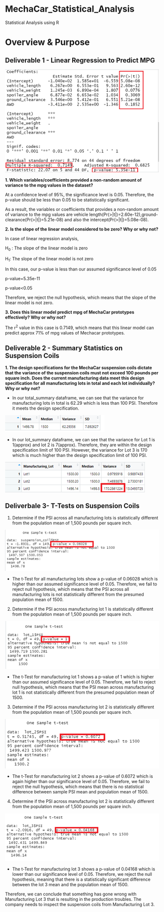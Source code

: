 # MechaCar_Statistical_Analysis
Statistical Analysis using R

# Overview & Purpose


## Deliverable 1 - Linear Regression to Predict MPG

![](images/dev1_multiple_regression_summary.png)

**1. Which variables/coefficients provided a non-random amount of variance to the mpg values in the dataset?**

At a confidence level of 95%, the significance level is 0.05. Therefore, the p-value should be less than 0.05 to be statistically significant.
  
As a result, the variables or coefficients that provides a non-random amount of variance to the mpg values are vehicle length(Pr(>|t|)=2.60e-12),ground-         clearance(Pr(>|t|)=5.21e-08) and also the intercept(Pr(>|t|)=5.08e-08).

**2. Is the slope of the linear model considered to be zero? Why or why not?**

In case of linear regression analysis,

H<sub>0</sub> : The slope of the linear model is zero 

H<sub>1</sub>: The slope of the linear model is not zero

In this case, our p-value is less than our assumed significance level of 0.05

p-value=5.35e-11

p-value<0.05

Therefore, we reject the null hypothesis, which means that the slope of the linear model is not zero.

**3. Does this linear model predict mpg of MechaCar prototypes effectively? Why or why not?**

The r<sup>2</sup> value in this case is 0.7149, which means that this linear model can predict approx 71% of mpg values of Mechacar prototypes.

## Deliverable 2 - Summary Statistics on Suspension Coils

**1. The design specifications for the MechaCar suspension coils dictate that the variance of the suspension coils must not exceed 100 pounds per square inch. Does the current manufacturing data meet this design specification for all manufacturing lots in total and each lot individually? Why or why not?**

- In our total_summary dataframe, we can see that the variance for manufacturing lots in total is 62.29 which is less than 100 PSI. Therefore it meets the design specification.

![](images/total_summary_df.png)

- In our lot_summary dataframe, we can see that the variance for Lot 1 is 1(approx) and lot 2 is 7(approx). Therefore, they are within the design specification limit of 100 PSI. However, the variance for Lot 3 is 170 which is much higher than the design specification limit of 100 PSI.

![new](images/lot_summary1_df.png)

## Deliverbale 3- T-Tests on Suspension Coils

1. Determine if the PSI across all manufacturing lots is statistically different from the population mean of 1,500 pounds per square inch.

![](images/dev3_onesamplettest_alllot.png)

- The t-Test for all manufacturing lots show a p-value of 0.06028 which is higher than our assumed significance level of 0.05. Therefore, we fail to reject null hypothesis, which means that the PSI across all manufacturing lots is not statistically different from the presumed population mean of 1500.

2. Determine if the PSI across manufacturing lot 1 is statistically different from the population mean of 1,500 pounds per square inch.

![](images/dev3_ttest_lot1.png)

- The t-Test for manufacturing lot 1 shows a p-value of 1 which is higher than our assumed significance level of 0.05. Therefore, we fail to reject null hypothesis, which means that the PSI mean across manufacturing lot 1 is not statistically different from the presumed population mean of 1500.

3. Determine if the PSI across manufacturing lot 2 is statistically different from the population mean of 1,500 pounds per square inch.

![](images/dev3_ttest_lot2.png)

- The t-Test for manufacturing lot 2 shows a p-value of 0.6072 which is again higher than our significance level of 0.05. Therefore, we fail to reject the null hypothesis, which means that there is no statistical difference between sample PSI mean and population mean of 1500.

4. Determine if the PSI across manufacturing lot 2 is statistically different from the population mean of 1,500 pounds per square inch.

![](images/dev3_ttest_lot3.png)

- The t-Test for manufacturing lot 3 shows a p-value of 0.04168 which is lower than our significance level of 0.05. Therefore, we reject the null hypothesis, meaning that there is a statistically significant difference between the lot 3 mean and the population mean of 1500.

Therefore, we can conclude that something has gone wrong with Manufacturing Lot 3 that is resulting in the production troubles. The company needs to inspect the suspension coils from Manufacturing Lot 3. 






